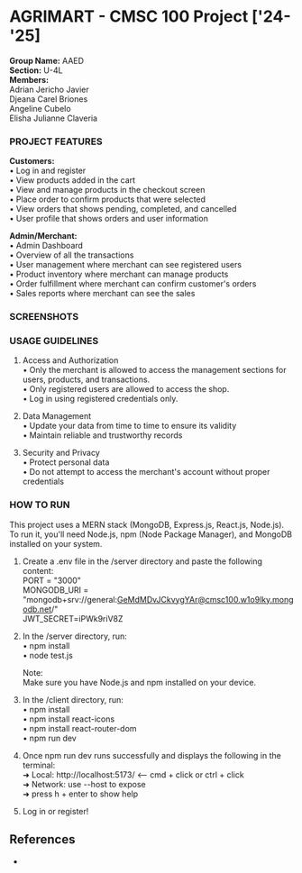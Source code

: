 # AGRIMART - CMSC 100 Project ['24-'25]

**Group Name:** AAED <br/>
**Section:** U-4L <br/>
**Members:** <br/>
 Adrian Jericho Javier <br/>
 Djeana Carel Briones <br/>
 Angeline Cubelo <br/>
 Elisha Julianne Claveria <br/>
 
### PROJECT FEATURES
**Customers:** <br/>
• Log in and register <br/>
• View products added in the cart <br/>
• View and manage products in the checkout screen <br/>
• Place order to confirm products that were selected <br/>
• View orders that shows pending, completed, and cancelled <br/>
• User profile that shows orders and user information <br/>

**Admin/Merchant:** <br/>
• Admin Dashboard <br/>
• Overview of all the transactions <br/>
• User management where merchant can see registered users <br/>
• Product inventory where merchant can manage products <br/>
• Order fulfillment where merchant can confirm customer's orders <br/>
• Sales reports where merchant can see the sales <br/>

### SCREENSHOTS <br/>


### USAGE GUIDELINES <br/>
1. Access and Authorization <br/>
    • Only the merchant is allowed to access the management sections for users, products, and transactions. <br/>
    • Only registered users are allowed to access the shop. <br/>
    • Log in using registered credentials only. <br/>

2. Data Management <br/>
    • Update your data from time to time to ensure its validity <br/>
    • Maintain reliable and trustworthy records <br/>

3. Security and Privacy <br/>
    • Protect personal data <br/>
    • Do not attempt to access the merchant's account without proper credentials <br/>

### HOW TO RUN <br/>
This project uses a MERN stack (MongoDB, Express.js, React.js, Node.js). 
To run it, you'll need Node.js, npm (Node Package Manager), and MongoDB installed on your system. <br/>

1. Create a .env file in the /server directory and paste the following content: <br/>
    PORT = "3000" <br/>
    MONGODB_URI = "mongodb+srv://general:GeMdMDvJCkvygYAr@cmsc100.w1o9lky.mongodb.net/" <br/>
    JWT_SECRET=iPWk9riV8Z <br/>

2. In the /server directory, run: <br/>
    • npm install <br/>
    • node test.js <br/>

    Note: <br/>
    Make sure you have Node.js and npm installed on your device. <br/>

3. In the /client directory, run: <br/>
    • npm install <br/>
    • npm install react-icons <br/>
    • npm install react-router-dom <br/>
    • npm run dev <br/>


4. Once npm run dev runs successfully and displays the following in the terminal: <br/>
    ➜  Local:   http://localhost:5173/   <-- cmd + click or ctrl + click <br/>
    ➜  Network: use --host to expose <br/>
    ➜  press h + enter to show help <br/>

5. Log in or register! <br/>


## References
- 
